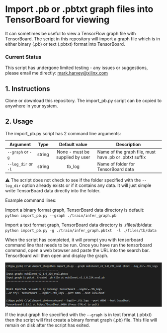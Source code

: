 # Import .pb or .pbtxt graph files into TensorBoard for viewing

It can sometimes be useful to view a TensorFlow graph file with TensorBoard. The script in this repository will import a graph file which is in either binary (.pb) or text (.pbtxt) format into TensorBoard.

### Current Status
This script has undergone limited testing - any issues or suggestions, please email me directly: mark.harvey@xilinx.com


## 1. Instructions

Clone or download this repository. The import_pb.py script can be copied to anywhere in your system.


## 2. Usage

The import_pb.py script has 2 command line arguments:


| Argument              | Type    | Default value                   | Description                                            |  
| --------------------- | --------|:-------------------------------:| -------------------------------------------------------|  
| `--graph`   or `-g`   | string  | None - must be supplied by user | Name of the graph file, must have .pb or .pbtxt suffix |  
| `--log_dir` or `-l`   | string  | tb_log                          | Name of folder for TensorBoard data                    |  

:warning: The script does not check to see if the folder specified with the `--log_dir` option already exists or if it contains any data. It will just simple write TensorBoard data directly into the folder. 


Example command lines:

Import a binary format graph, TensorBoard data directory is default:<br>
`python import_pb.py --graph ./train/infer_graph.pb`


Import a text format graph, TensorBoard data directory is ./files/tb/data:<br>
`python import_pb.py -g ./train/infer_graph.pbtxt  -l ./files/tb/data`


When the script has completed, it will prompt you with tensorboard command line that needs to be run. Once you have run the tensorboard command, open a web browser and paste the URL into the search bar. TensorBoard will then open and display the graph.

![terminal](fig1.png)


If the input graph file specified with the `--graph` is in text format (.pbtxt) then the script will first create a binary format graph (.pb) file. This file will remain on disk after the script has exited.


